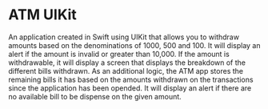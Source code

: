 # ATM UIKit

An application created in Swift using UIKit that allows you to withdraw amounts based on the denominations of 1000, 500 and 100. It will display an alert if the amount is invalid or greater than 10,000. 
If the amount is withdrawable, it will display a screen that displays the breakdown of the different bills withdrawn. As an additional logic, the ATM app stores the remaining bills it has based on the 
amounts withdrawn on the transactions since the application has been opended. It will display an alert if there are no available bill to be dispense on the given amount.

